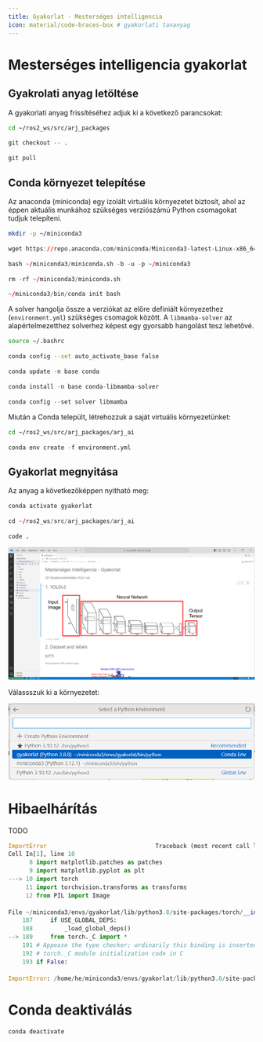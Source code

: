 ```yaml
---
title: Gyakorlat - Mesterséges intelligencia
icon: material/code-braces-box # gyakorlati tananyag
---
```



# Mesterséges intelligencia gyakorlat

## Gyakrolati anyag letöltése
A gyakorlati anyag frissítéséhez adjuk ki a következő parancsokat:

```bash
cd ~/ros2_ws/src/arj_packages
``` 
``` r
git checkout -- .
``` 
``` r
git pull
```

## Conda környezet telepítése
Az anaconda (miniconda) egy izolált virtuális környezetet biztosít, ahol az éppen aktuális munkához szükséges verziószámú Python csomagokat tudjuk telepíteni.

```bash
mkdir -p ~/miniconda3
``` 
``` r
wget https://repo.anaconda.com/miniconda/Miniconda3-latest-Linux-x86_64.sh -O ~/miniconda3/miniconda.sh
``` 
``` r
bash ~/miniconda3/miniconda.sh -b -u -p ~/miniconda3
``` 
``` r
rm -rf ~/miniconda3/miniconda.sh
``` 
``` r
~/miniconda3/bin/conda init bash
```

A solver hangolja össze a verziókat az előre definiált környezethez (`environment.yml`) szükséges csomagok között. A `libmamba-solver` az alapértelmezetthez solverhez képest egy gyorsabb hangolást tesz lehetővé.
```bash
source ~/.bashrc
```
```bash
conda config --set auto_activate_base false
``` 
``` r
conda update -n base conda
``` 
``` r
conda install -n base conda-libmamba-solver
``` 
``` r
conda config --set solver libmamba
```

Miután a Conda települt, létrehozzuk a saját virtuális környezetünket:
```bash
cd ~/ros2_ws/src/arj_packages/arj_ai
``` 
``` r
conda env create -f environment.yml
```
## Gyakorlat megnyitása

Az anyag a következőképpen nyitható meg:
```bash
conda activate gyakorlat
``` 
``` r
cd ~/ros2_ws/src/arj_packages/arj_ai 
``` 
``` r
code .
```

![](ai01.png)

Válassszuk ki a környezetet:

![](ai02.png)

# Hibaelhárítás

TODO

``` python
ImportError                               Traceback (most recent call last)
Cell In[1], line 10
      8 import matplotlib.patches as patches
      9 import matplotlib.pyplot as plt
---> 10 import torch
     11 import torchvision.transforms as transforms
     12 from PIL import Image

File ~/miniconda3/envs/gyakorlat/lib/python3.8/site-packages/torch/__init__.py:189
    187     if USE_GLOBAL_DEPS:
    188         _load_global_deps()
--> 189     from torch._C import *
    191 # Appease the type checker; ordinarily this binding is inserted by the
    192 # torch._C module initialization code in C
    193 if False:

ImportError: /home/he/miniconda3/envs/gyakorlat/lib/python3.8/site-packages/torch/lib/libtorch_cpu.so: undefined symbol: iJIT_IsProfilingActive
```

# Conda deaktiválás

``` bash
conda deactivate
```